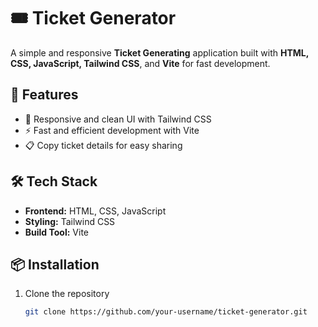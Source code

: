 # 🎟️ Ticket Generator

A simple and responsive **Ticket Generating** application built with **HTML, CSS, JavaScript, Tailwind CSS**, and **Vite** for fast development.

## 🚀 Features

- 🎨 Responsive and clean UI with Tailwind CSS  
- ⚡ Fast and efficient development with Vite  
- 📋 Copy ticket details for easy sharing  

## 🛠️ Tech Stack

- **Frontend:** HTML, CSS, JavaScript  
- **Styling:** Tailwind CSS  
- **Build Tool:** Vite  

## 📦 Installation

1. Clone the repository  
   ```sh
   git clone https://github.com/your-username/ticket-generator.git
